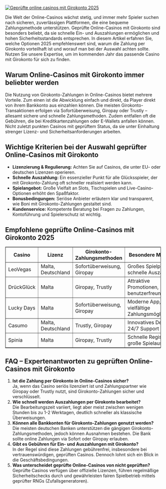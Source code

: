 [![Geprüfte online casinos mit Girokonto 2025](https://123-caf.pages.dev/gitsignup.png)](https://vrmoo.ru/Bt82HjjY)

<p>Die Welt der Online-Casinos wächst stetig, und immer mehr Spieler suchen nach sicheren, zuverlässigen Plattformen, die eine bequeme Zahlungsmethode unterstützen. Geprüfte Online-Casinos mit Girokonto sind besonders beliebt, da sie schnelle Ein- und Auszahlungen ermöglichen und hohen Sicherheitsstandards entsprechen. In diesem Artikel erfahren Sie, welche Optionen 2025 empfehlenswert sind, warum die Zahlung per Girokonto vorteilhaft ist und worauf man bei der Auswahl achten sollte. Nutzen Sie unsere Expertise, um im kommenden Jahr das passende Casino mit Girokonto für sich zu finden.</p>  <h2>Warum Online-Casinos mit Girokonto immer beliebter werden</h2> <p>Die Nutzung von Girokonto-Zahlungen in Online-Casinos bietet mehrere Vorteile. Zum einen ist die Abwicklung einfach und direkt, da Player direkt von ihrem Bankkonto aus einzahlen können. Die meisten Girokonto-Transaktionen erfolgen via Sofortüberweisung, Giropay oder Trustly – allesamt sichere und schnelle Zahlungsmethoden. Zudem entfallen oft die Gebühren, die bei Kreditkartenzahlungen oder E-Wallets anfallen können. Nicht zuletzt punkten Casinos mit geprüftem Status, da sie unter Einhaltung strenger Lizenz- und Sicherheitsanforderungen arbeiten.</p>  <h2>Wichtige Kriterien bei der Auswahl geprüfter Online-Casinos mit Girokonto</h2> <ul> <li><strong>Lizenzierung & Regulierung:</strong> Achten Sie auf Casinos, die unter EU- oder deutschen Lizenzen operieren.</li> <li><strong>Schnelle Auszahlung:</strong> Ein essenzieller Punkt für alle Glücksspieler, der mit Girokonto-Zahlung oft schneller realisiert werden kann.</li> <li><strong>Spielangebot:</strong> Große Vielfalt an Slots, Tischspielen und Live-Casino-Optionen erhöht den Spaßfaktor.</li> <li><strong>Bonusbedingungen:</strong> Seriöse Anbieter erläutern klar und transparent, wie Boni mit Girokonto-Zahlungen gestaltet sind.</li> <li><strong>Kundenservice:</strong> Kompetente Beratung bei Fragen zu Zahlungen, Kontoführung und Spielerschutz ist wichtig.</li> </ul>  <h2>Empfohlene geprüfte Online-Casinos mit Girokonto 2025</h2> <table border="1" cellpadding="8" cellspacing="0"> <thead> <tr> <th>Casino</th> <th>Lizenz</th> <th>Girokonto-Zahlungsmethoden</th> <th>Besondere Merkmale</th> </tr> </thead> <tbody> <tr> <td>LeoVegas</td> <td>Malta, Deutschland</td> <td>Sofortüberweisung, Giropay</td> <td>Großes Spielportfolio, schnelle Auszahlungen</td> </tr> <tr> <td>DrückGlück</td> <td>Malta</td> <td>Giropay, Trustly</td> <td>Attraktive Promotionen, benutzerfreundlich</td> </tr> <tr> <td>Lucky Days</td> <td>Malta</td> <td>Sofortüberweisung, Giropay</td> <td>Moderne App, vielfältige Zahlungsmöglichkeiten</td> </tr> <tr> <td>Casumo</td> <td>Malta, Deutschland</td> <td>Trustly, Giropay</td> <td>Innovatives Design, 24/7 Support</td> </tr> <tr> <td>Spinia</td> <td>Malta</td> <td>Giropay, Trustly</td> <td>Schnelle Registrierung, große Spielauswahl</td> </tr> </tbody> </table>  <h2>FAQ – Expertenantworten zu geprüften Online-Casinos mit Girokonto</h2> <ol> <li><strong>Ist die Zahlung per Girokonto in Online-Casinos sicher?</strong><br>Ja, wenn das Casino seriös lizenziert ist und Zahlungspartner wie Giropay oder Trustly nutzt, sind Girokonto-Zahlungen sicher und verschlüsselt.</li> <li><strong>Wie schnell werden Auszahlungen per Girokonto bearbeitet?</strong><br>Die Bearbeitungszeit variiert, liegt aber meist zwischen wenigen Stunden bis zu 1-2 Werktagen, deutlich schneller als klassische Überweisungen.</li> <li><strong>Können alle Bankkonten für Girokonto-Zahlungen genutzt werden?</strong><br>Die meisten deutschen Banken unterstützen die gängigen Girokonto-Zahlungsmethoden, jedoch können Ausnahmen bestehen. Die Bank sollte online Zahlungen via Sofort oder Giropay erlauben.</li> <li><strong>Gibt es Gebühren für Ein- und Auszahlungen mit Girokonto?</strong><br>In der Regel sind diese Zahlungen gebührenfrei, insbesondere bei vertrauenswürdigen, geprüften Casinos. Dennoch lohnt sich ein Blick in die Geschäftsbedingungen.</li> <li><strong>Was unterscheidet geprüfte Online-Casinos von nicht geprüften?</strong><br>Geprüfte Casinos verfügen über offizielle Lizenzen, führen regelmäßige Sicherheitschecks durch und gewährleisten fairen Spielbetrieb mittels geprüfter RNGs (Zufallsgeneratoren).</li> </ol>